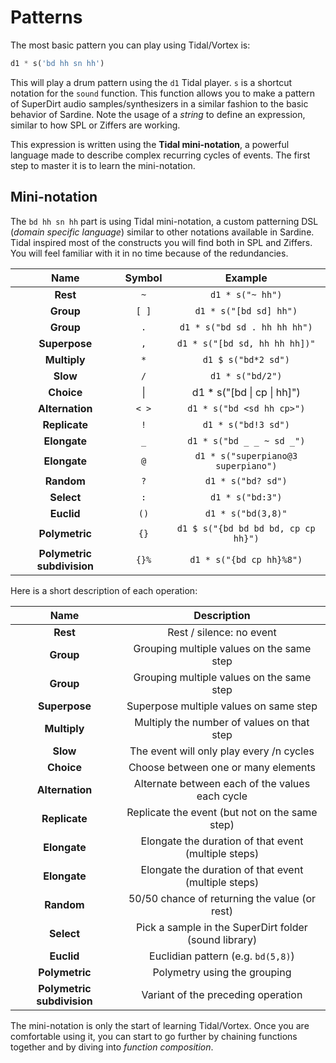 # Patterns

The most basic pattern you can play using Tidal/Vortex is:

```python
d1 * s('bd hh sn hh')
```

This will play a drum pattern using the `d1` Tidal player. `s` is a shortcut notation for the `sound` function. This function allows you to make a pattern of SuperDirt audio samples/synthesizers in a similar fashion to the basic behavior of Sardine. Note the usage of a *string* to define an expression, similar to how SPL or Ziffers are working.

This expression is written using the **Tidal mini-notation**, a powerful language made to describe complex recurring cycles of events. The first step to master it is to learn the mini-notation.

## Mini-notation

The `bd hh sn hh` part is using Tidal mini-notation, a custom patterning DSL (*domain specific language*) similar to other notations available in Sardine. Tidal inspired most of the constructs you will find both in SPL and Ziffers. You will feel familiar with it in no time because of the redundancies.

| Name | Symbol | Example | 
|:-:|:------:|:-------:|
| **Rest** | `~` | `d1 * s("~ hh")` |   
| **Group** | `[ ]`| `d1 * s("[bd sd] hh")` |
| **Group** | `.` | `d1 * s("bd sd . hh hh hh")`|
| **Superpose** | `,` |  `d1 * s("[bd sd, hh hh hh])"` |
| **Multiply** | `*`  | `d1 $ s("bd*2 sd")` |
| **Slow** | `/`  | `d1 * s("bd/2")` |
| **Choice** | &#124;  | d1 * s("[bd &#124; cp &#124; hh]") |
| **Alternation** | `< >`  | `d1 * s("bd <sd hh cp>")` |
| **Replicate** | `!`  | `d1 * s("bd!3 sd")` |
| **Elongate** | `_`  | `d1 * s("bd _ _ ~ sd _")`	 |
| **Elongate** | `@`  | `d1 * s("superpiano@3 superpiano")`	 |
| **Random** | `?`  | `d1 * s("bd? sd")`	 |
| **Select** | `:`  | `d1 * s("bd:3")`	 |
| **Euclid** | `()`  | `d1 * s("bd(3,8)"`	 |
| **Polymetric** | `{}`  | `d1 $ s("{bd bd bd bd, cp cp hh}")`	 |
| **Polymetric subdivision** | `{}%`  | `d1 * s("{bd cp hh}%8")`	 |

Here is a short description of each operation:

| Name | Description |
|:----:|:-----------:|
| **Rest** | Rest / silence: no event |
| **Group** | Grouping multiple values on the same step |
| **Group** | Grouping multiple values on the same step |
| **Superpose** | Superpose multiple values on same step |
| **Multiply** | Multiply the number of values on that step |
| **Slow** | The event will only play every /n cycles |
| **Choice** | Choose between one or many elements |
| **Alternation** | Alternate between each of the values each cycle |
| **Replicate** | Replicate the event (but not on the same step) |
| **Elongate** | Elongate the duration of that event (multiple steps) |
| **Elongate** | Elongate the duration of that event (multiple steps) |
| **Random** | 50/50 chance of returning the value (or rest) |
| **Select** | Pick a sample in the SuperDirt folder (sound library) |
| **Euclid** | Euclidian pattern (e.g. `bd(5,8)`)|
| **Polymetric** | Polymetry using the grouping |
| **Polymetric subdivision** | Variant of the preceding operation |

The mini-notation is only the start of learning Tidal/Vortex. Once you are comfortable using it, you can start to go further by chaining functions together and by diving into *function composition*.
